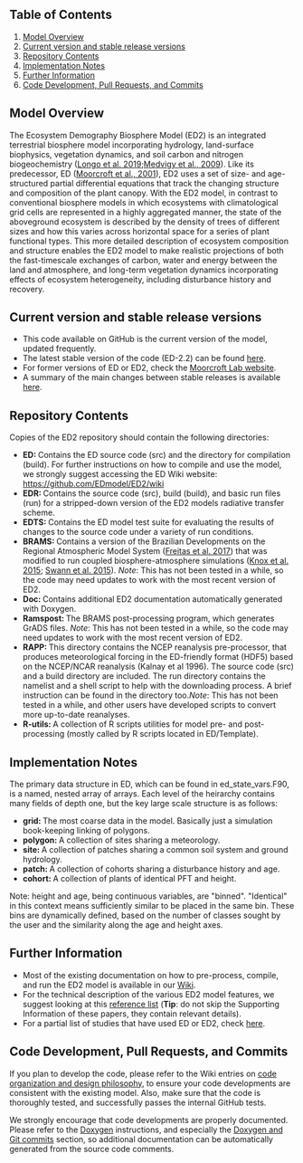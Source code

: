 
<!-- NOTE: This page uses a combination of HTML and markdown to display properly in both GitHub and Doxygen. -->

## Table of Contents
1. <a href="#overview"> Model Overview </a>
2. <a href="#stable">Current version and stable release versions</a>
3. <a href="#contents"> Repository Contents </a> 
4. <a href="#implementation"> Implementation Notes </a> 
5. <a href="#info"> Further Information </a>
6. <a href="#develop">Code Development, Pull Requests, and Commits</a>


## <a name="overview"> Model Overview </a>
The Ecosystem Demography Biosphere Model (ED2) is an integrated terrestrial biosphere model incorporating hydrology, land-surface biophysics, vegetation dynamics, and soil carbon and nitrogen biogeochemistry (<a href="https://dx.doi.org/10.5194/gmd-12-4309-2019">Longo et al. 2019</a>;<a href="https://dx.doi.org/10.1029/2008JG000812">Medvigy et al., 2009</a>).  Like its predecessor, ED (<a href="https://dx.doi.org/10.1890/0012-9615(2001)071[0557:AMFSVD]2.0.CO;2">Moorcroft et al., 2001</a>), ED2 uses a set of size- and age-structured partial differential equations that track the changing structure and composition of the plant canopy. With the ED2 model, in contrast to conventional biosphere models in which ecosystems with climatological grid cells are represented in a highly aggregated manner, the state of the aboveground ecosystem is described by the density of trees of different sizes and how this varies across horizontal space for a series of plant functional types. This more detailed description of ecosystem composition and structure enables the ED2 model to make realistic projections of both the fast-timescale exchanges of carbon, water and energy between the land and atmosphere, and long-term vegetation dynamics incorporating effects of ecosystem heterogeneity, including disturbance history and recovery.  

## <a name="stable">Current version and stable release versions</a>

- This code available on GitHub is the current version of the model, updated frequently.
- The latest stable version of the code (ED-2.2) can be found <a href="https://github.com/EDmodel/ED2/releases">here</a>.  
- For former versions of ED or ED2, check the <a href="http://www.oeb.harvard.edu/faculty/moorcroft/code_and_data/index.html">Moorcroft Lab website</a>.
- A summary of the main changes between stable releases is available <a href="https://github.com/EDmodel/ED2/wiki/ED2-release-notes">here</a>.

## <a name="contents"> Repository Contents </a> 
Copies of the ED2 repository should contain the following directories:
 - <b> ED: </b> Contains the ED source code (src) and the directory for compilation (build). For further instructions on how to compile and use the model, we strongly suggest accessing the ED Wiki website: https://github.com/EDmodel/ED2/wiki
 - <b> EDR: </b> Contains the source code (src), build (build), and basic run files (run) for a stripped-down version of the ED2 models radiative transfer scheme.
 - <b> EDTS: </b> Contains the ED model test suite for evaluating the results of changes to the source code under a variety of run conditions.
 - <b> BRAMS: </b> Contains a version of the Brazilian Developments on the Regional Atmospheric Model System (<a href="https://dx.doi.org/10.5194/gmd-10-189-2017">Freitas et al. 2017</a>) that was modified to run coupled biosphere-atmosphere simulations (<a href="https://dx.doi.org/10.5194/hess-19-241-2015">Knox et al. 2015</a>; <a href="https://dx.doi.org/10.1016/j.agrformet.2015.07.006">Swann et al. 2015</a>).  <i>Note</i>: This has not been tested in a while, so the code may need updates to work with the most recent version of ED2.
 - <b> Doc: </b> Contains additional ED2 documentation automatically generated with Doxygen.
 - <b> Ramspost: </b> The BRAMS post-processing program, which generates GrADS files. <i>Note</i>: This has not been tested in a while, so the code may need updates to work with the most recent version of ED2.
 - <b> RAPP: </b> This directory contains the NCEP reanalysis pre-processor, that produces meteorological forcing in the ED-friendly format (HDF5) based on the NCEP/NCAR reanalysis (Kalnay et al 1996). The source code (src) and a build directory are included. The run directory contains the namelist and a shell script to help with the downloading process. A brief instruction can be found in the directory too.<i>Note</i>: This has not been tested in a while, and other users have developed scripts to convert more up-to-date reanalyses.
 - <b> R-utils: </b> A collection of R scripts utilities for model pre- and post-processing (mostly called by R scripts located in ED/Template).

## <a name="implementation"> Implementation Notes </a> 
The primary data structure in ED, which can be found in ed_state_vars.F90, is a named, nested array of arrays. Each level of the heirarchy contains many fields of depth one, but the key large scale structure is as follows:
 - <b> grid: </b> The most coarse data in the model. Basically just a simulation book-keeping linking of polygons. 
 - <b> polygon: </b> A collection of sites sharing a meteorology.
 - <b> site: </b> A collection of patches sharing a common soil system and ground hydrology.
 - <b> patch: </b> A collection of cohorts sharing a disturbance history and age.
 - <b> cohort: </b> A collection of plants of identical PFT and height.
 
Note: height and age, being continuous variables, are "binned". "Identical" in this context means sufficiently similar to be placed in the same bin.  These bins are dynamically defined, based on the number of classes sought by the user and the similarity along the age and height axes.

## <a name="info"> Further Information </a> 

- Most of the existing documentation on how to pre-process, compile, and run the ED2 model is available in our <a href="https://github.com/EDmodel/ED2/wiki">Wiki</a>.
- For the technical description of the various ED2 model features, we suggest looking at this <a href="https://github.com/EDmodel/ED2/wiki/References-for-technical-description-of-ED-2.2">reference list</a> (<b>Tip</b>: do not skip the Supporting Information of these papers, they contain relevant details).
- For a partial list of studies that have used ED or ED2, check <a href="https://github.com/EDmodel/ED2/wiki/Publications">here</a>.

## <a name="develop"> Code Development, Pull Requests, and Commits</a>

If you plan to develop the code, please refer to the Wiki entries on <a href="https://github.com/EDmodel/ED2/wiki/Code-organization-and-design-philosophy">code organization and design philosophy</a>, to ensure your code developments are consistent with the existing model. Also, make sure that the code is thoroughly tested, and successfully passes the internal GitHub tests.

We strongly encourage that code developments are properly documented.  Please refer to the <a href="https://github.com/EDmodel/ED2/wiki/ED2-Documentation-with-Doxygen">Doxygen</a> instructions, and especially the <a href="https://github.com/EDmodel/ED2/wiki/ED2-Documentation-with-Doxygen#doxygit"> Doxygen and Git commits</a> section, so additional documentation can be automatically generated from the source code comments.

